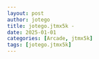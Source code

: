 ```yaml
---
layout: post
author: jotego
title: jotego.jtmx5k - 
date: 2025-01-01
categories: [Arcade, jtmx5k]
tags: [jotego.jtmx5k]
---
```


